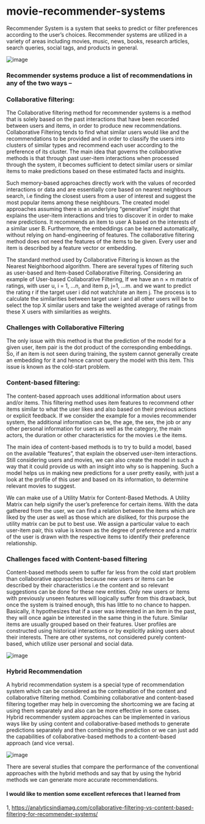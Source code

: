 # movie-recommender-systems
Recommender System is a system that seeks to predict or filter preferences according to the user’s choices. Recommender systems are utilized in a variety of areas including movies, music, news, books, research articles, search queries, social tags, and products in general. 

![image](https://user-images.githubusercontent.com/94167271/189485447-be5fdeda-2ecb-47dd-909a-0340d7a67a9c.png)


### Recommender systems produce a list of recommendations in any of the two ways – 
 

### Collaborative filtering:

The Collaborative filtering method for recommender systems is a method that is solely based on the past interactions that have been recorded between users and items, in order to produce new recommendations. Collaborative Filtering tends to find what similar users would like and the recommendations to be provided and in order to classify the users into clusters of similar types and recommend each user according to the preference of its cluster. The main idea that governs the collaborative methods is that through past user-item interactions when processed through the system, it becomes sufficient to detect similar users or similar items to make predictions based on these estimated facts and insights. 

Such memory-based approaches directly work with the values of recorded interactions or data and are essentially core based on nearest neighbours search, i.e finding the closest users from a user of interest and suggest the most popular items among these neighbours. The created model approaches assuming there is an underlying “generative” insight that explains the user-item interactions and tries to discover it in order to make new predictions. It recommends an item to user A based on the interests of a similar user B. Furthermore, the embeddings can be learned automatically, without relying on hand-engineering of features. The collaborative filtering method does not need the features of the items to be given. Every user and item is described by a feature vector or embedding. 

The standard method used by Collaborative Filtering is known as the Nearest Neighborhood algorithm. There are several types of filtering such as user-based and Item-based Collaborative Filtering. Considering an example of User-based Collaborative Filtering, If we have an n × m matrix of ratings, with user u, i = 1, …n, and item p, j=1, …m. and we want to predict the rating r if the target user i did not watch/rate an item j. The process is to calculate the similarities between target user i and all other users will be to select the top X similar users and take the weighted average of ratings from these X users with similarities as weights. 

### Challenges with Collaborative Filtering

The only issue with this method is that the prediction of the model for a given user, item pair is the dot product of the corresponding embeddings. So, if an item is not seen during training, the system cannot generally create an embedding for it and hence cannot query the model with this item. This issue is known as the cold-start problem.

### Content-based filtering: 

The content-based approach uses additional information about users and/or items. This filtering method uses item features to recommend other items similar to what the user likes and also based on their previous actions or explicit feedback. If we consider the example for a movies recommender system, the additional information can be, the age, the sex, the job or any other personal information for users as well as the category, the main actors, the duration or other characteristics for the movies i.e the items. 

The main idea of content-based methods is to try to build a model, based on the available “features”, that explain the observed user-item interactions. Still considering users and movies, we can also create the model in such a way that it could provide us with an insight into why so is happening. Such a model helps us in making new predictions for a user pretty easily, with just a look at the profile of this user and based on its information, to determine relevant movies to suggest. 

We can make use of a Utility Matrix for Content-Based Methods. A Utility Matrix can help signify the user’s preference for certain items. With the data gathered from the user, we can find a relation between the items which are liked by the user as well as those which are disliked, for this purpose the utility matrix can be put to best use. We assign a particular value to each user-item pair, this value is known as the degree of preference and a matrix of the user is drawn with the respective items to identify their preference relationship. 

### Challenges faced with Content-based filtering

Content-based methods seem to suffer far less from the cold start problem than collaborative approaches because new users or items can be described by their characteristics i.e the content and so relevant suggestions can be done for these new entities. Only new users or items with previously unseen features will logically suffer from this drawback, but once the system is trained enough, this has little to no chance to happen. Basically, it hypothesizes that if a user was interested in an item in the past, they will once again be interested in the same thing in the future. Similar items are usually grouped based on their features. User profiles are constructed using historical interactions or by explicitly asking users about their interests. There are other systems, not considered purely content-based, which utilize user personal and social data.

![image](https://user-images.githubusercontent.com/94167271/189485536-30c03b39-f100-4271-afa0-c832ab83b571.png)


### Hybrid Recommendation 

A hybrid recommendation system is a special type of recommendation system which can be considered as the combination of the content and collaborative filtering method. Combining collaborative and content-based filtering together may help in overcoming the shortcoming we are facing at using them separately and also can be more effective in some cases. Hybrid recommender system approaches can be implemented in various ways like by using content and collaborative-based methods to generate predictions separately and then combining the prediction or we can just add the capabilities of collaborative-based methods to a content-based approach (and vice versa). 

![image](https://user-images.githubusercontent.com/94167271/189485000-db0d4770-4b4b-4cdb-8627-c2ed1a4d4cb2.png)


There are several studies that compare the performance of the conventional approaches with the hybrid methods and say that by using the hybrid methods we can generate more accurate recommendations.

#### I would like to mention some excellent refereces that I learned from

1, https://analyticsindiamag.com/collaborative-filtering-vs-content-based-filtering-for-recommender-systems/
